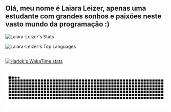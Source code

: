 
## Olá, meu nome é Laiara Leizer, apenas uma estudante com grandes sonhos e paixões neste vasto mundo da programação :)


  ![Laiara-Leizer's Stats](https://github-readme-stats.vercel.app/api?username=Laiara-Leizer&theme=react&show_icons=true&hide_border=true&count_private=true&locale=pt-br&card_width=542) 
  
  ![Laiara-Leizer's Top Languages](https://github-readme-stats.vercel.app/api/top-langs/?username=Laiara-Leizer&theme=react&show_icons=true&hide_border=true&layout=compact&locale=pt-br&card_width=300)
  

 ##

[![Harlok's WakaTime stats](https://github-readme-stats.vercel.app/api/wakatime?username=Laiara)](https://github.com/Laiara=Leizer/github-readme-stats)

##
<!--Card-->
<!--![Laiara-Leizer's Streak](https://github-readme-streak-stats.herokuapp.com/?user=Laiara-Leizer&theme=react&hide_border=true)-->


<!--Jogo da cobrinha-->
<picture>
  <source media="(prefers-color-scheme: dark)" srcset="https://raw.githubusercontent.com/Laiara-Leizer/Laiara-Leizer/output/github-contribution-grid-snake-dark.svg">
  <source media="(prefers-color-scheme: light)" srcset="https://raw.githubusercontent.com/platane/Laiara-Leizer/output/github-contribution-grid-snake.svg">
  <img alt="github contribution grid snake animation" src="https://raw.githubusercontent.com/Laiara-Leizer/Laiara-Leizer/output/github-contribution-grid-snake.svg">
</picture>


















<!--
Pessoal que veio atrás do **Github Stats:** a API provavelmente saiu do ar nesse período,
mas você pode adicionar a sua própria, seguindo esse [tutorial](https://github.com/anuraghazra/github-readme-stats/blob/master/readme.md#deploy-on-your-own-vercel-instance)

<div style="display: inline_block"><br>
  <img align="center" alt="Rafa-Js" height="30" width="40" src="https://raw.githubusercontent.com/devicons/devicon/master/icons/javascript/javascript-plain.svg">
  <img align="center" alt="Rafa-Ts" height="30" width="40" src="https://raw.githubusercontent.com/devicons/devicon/master/icons/typescript/typescript-plain.svg">
  <img align="center" alt="Rafa-React" height="30" width="40" src="https://raw.githubusercontent.com/devicons/devicon/master/icons/react/react-original.svg">
  <img align="center" alt="Rafa-HTML" height="30" width="40" src="https://raw.githubusercontent.com/devicons/devicon/master/icons/html5/html5-original.svg">
  <img align="center" alt="Rafa-CSS" height="30" width="40" src="https://raw.githubusercontent.com/devicons/devicon/master/icons/css3/css3-original.svg">
  <img align="center" alt="Rafa-Python" height="30" width="40" src="https://raw.githubusercontent.com/devicons/devicon/master/icons/python/python-original.svg">
  <img align="center" alt="Rafa-Csharp" height="30" width="40" src="https://raw.githubusercontent.com/devicons/devicon/master/icons/csharp/csharp-original.svg">
</div>

  ##
 
<div> 
  <a href="https://www.youtube.com/channel/UC_-uuuZbY0AAt9CViNzvc-Q" target="_blank"><img src="https://img.shields.io/badge/YouTube-FF0000?style=for-the-badge&logo=youtube&logoColor=white" target="_blank"></a>
  <a href="https://instagram.com/Laiara-Leizer" target="_blank"><img src="https://img.shields.io/badge/-Instagram-%23E4405F?style=for-the-badge&logo=instagram&logoColor=white" target="_blank"></a>
 	<a href="https://www.twitch.tv/Laiara-Leizeri" target="_blank"><img src="https://img.shields.io/badge/Twitch-9146FF?style=for-the-badge&logo=twitch&logoColor=white" target="_blank"></a>
 <a href="https://discord.gg/wagxzStdcR" target="_blank"><img src="https://img.shields.io/badge/Discord-7289DA?style=for-the-badge&logo=discord&logoColor=white" target="_blank"></a> 
  <a href = "mailto:contatoLaiara-Leizer@gmail.com"><img src="https://img.shields.io/badge/-Gmail-%23333?style=for-the-badge&logo=gmail&logoColor=white" target="_blank"></a>
  <a href="https://www.linkedin.com/in/rafaella-ballerini-45875016a" target="_blank"><img src="https://img.shields.io/badge/-LinkedIn-%230077B5?style=for-the-badge&logo=linkedin&logoColor=white" target="_blank"></a> 
  
</div>




 --> 


<!--
# Hi there 👋

🔭 I'm currently studying at a technical school and my course is IT. I learn front-end, back-end and database.

💻 Some of the languages ​​and items I study:

   * Front-end: HTML, CSS, JavaScript.

   * Frameworks/libraries: Angular.js, React, Bootstrap.

   * Back-end: Node.js, JavaScript, Java.
   
   * Database: MongoDB, MySQL

🌱 Besides, I'm learning from courses, like udemy and going to lectures when not doing school work.

👯 I'm mainly looking to intern with front-end, but if there's a vacancy in another area I'm willing to do my best 😊.

📫 How to contact me:
   Linkedin: https://www.linkedin.com/in/laiara-leizer-30b18a318/ or
   Email: laiaraleizer06@gmail.com
   
⚡ Fun fact: Without being in the IT area, I would follow the police area, like the army or something like that.
-->
